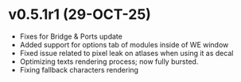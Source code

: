 # v0.5.1r1 (29-OCT-25)

- Fixes for Bridge & Ports update
- Added support for options tab of modules inside of WE window
- Fixed issue related to pixel leak on atlases when using it as decal
- Optimizing texts rendering process; now fully bursted.
- Fixing fallback characters rendering